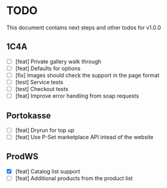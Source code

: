 # TODO

This document contains next steps and other todos for v1.0.0

## 1C4A

- [ ] [feat] Private gallery walk through
- [ ] [feat] Defaults for options
- [ ] [fix] Images should check the support in the page format
- [ ] [test] Service tests
- [ ] [test] Checkout tests
- [ ] [feat] Improve error handling from soap requests

## Portokasse

- [ ] [feat] Dryrun for top up
- [ ] [feat] Use P-Set marketplace API intead of the website

## ProdWS

- [x] [feat] Catalog list support
- [ ] [feat] Additional products from the product list
